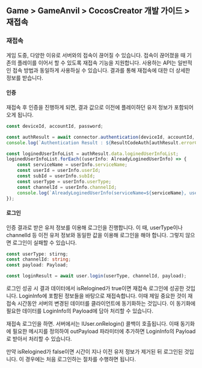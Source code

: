 ## Game > GameAnvil > CocosCreator 개발 가이드 > 재접속

### 재접속

게임 도중, 다양한 이유로 서버와의 접속이 끊어질 수 있습니다. 접속이 끊어졌을 때 기존의 플레이를 이어서 할 수 있도록 재접속 기능을 지원합니다. 사용하는 API는 일반적인 접속 방법과 동일하게 사용하실 수 있습니다. 결과를 통해 재접속에 대한 더 상세한 정보를 받습니다.

#### 인증

재접속 후 인증을 진행하게 되면, 결과 값으로 이전에 플레이하던 유저 정보가 포함되어 오게 됩니다.

```typescript
const deviceId, accountId, password;

const authResult = await connector.authentication(deviceId, accountId, password);
console.log(`Authentication Result : ${ResultCodeAuth[authResult.errorCode]}`);

const loginedUserInfoList = authResult.data.loginedUserInfoList;
loginedUserInfoList.forEach((userInfo: AlreadyLoginedUserInfo) => {
    const serviceName = userInfo.serviceName;
    const userId = userInfo.userId;
    const subId = userInfo.subId;
    const userType = userInfo.userType;
    const channelId = userInfo.channelId;
    console.log(`AlreadyLoginedUserInfo(serviceName=${serviceName}, userId=${userId}, subId=${subId}, userType=${userType}, channelId=${channelId})`);
});
```

#### 로그인

인증 결과로 받은 유저 정보를 이용해 로그인을 진행합니다. 이 때, userType이나 channelId 등 이전 유저 정보와 동일한 값을 이용해 로그인을 해야 합니다. 그렇지 않으면 로그인이 실패할 수 있습니다.

```typescript
const userType: stirng;
const channelId: string;
const payload: Payload;

const loginResult = await user.login(userType, channelId, payload);
```

로그인 성공 시 결과 데이터에서 isRelogined가 true이면 재접속 로그인에 성공한 것입니다. LoginInfo에 포함된 정보들을 바탕으로 재접속합니다. 이때 제일 중요한 것이 재접속 시간동안 서버의 변경된 데이터를 클라이언트에 동기화하는 것입니다. 이 동기화에 필요한 데이터를 LoginInfo의 Payload에 담아 처리할 수 있습니다.  

재접속 로그인을 하면. 서버에서는 IUser.onRelogin() 콜백이 호출됩니다. 이때 동기화에 필요한 메시지를 정의하여 outPayload 파라미터에 추가하면 LoginInfo의 Payload로 받아서 처리할 수 있습니다. 

만약 isRelogined가 false이면 시간이 지나 이전 유저 정보가 제거된 뒤 로그인된 것입니다. 이 경우에는 처음 로그인하는 절차를 수행하면 됩니다. 